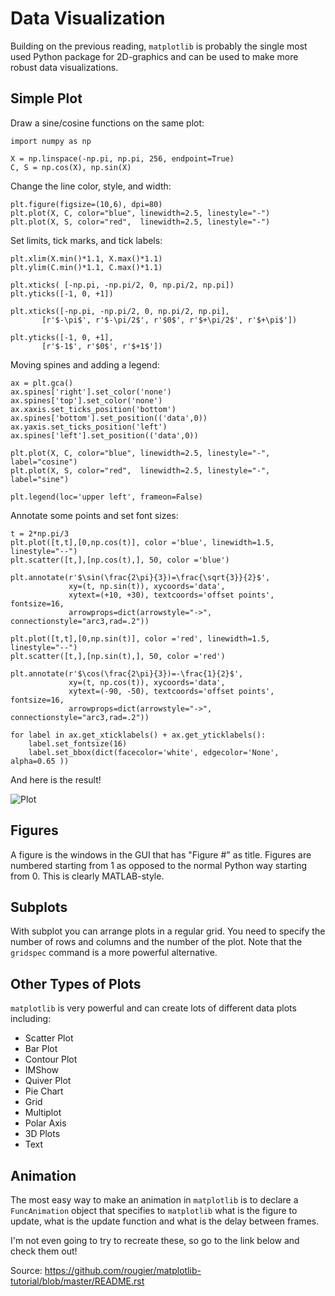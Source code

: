 # Data Visualization

Building on the previous reading, `matplotlib` is probably the single most used Python package for 2D-graphics and can be used to make more robust data visualizations.

## Simple Plot

Draw a sine/cosine functions on the same plot:

```
import numpy as np

X = np.linspace(-np.pi, np.pi, 256, endpoint=True)
C, S = np.cos(X), np.sin(X)
```

Change the line color, style, and width:

```
plt.figure(figsize=(10,6), dpi=80)
plt.plot(X, C, color="blue", linewidth=2.5, linestyle="-")
plt.plot(X, S, color="red",  linewidth=2.5, linestyle="-")
```

Set limits, tick marks, and tick labels:

```
plt.xlim(X.min()*1.1, X.max()*1.1)
plt.ylim(C.min()*1.1, C.max()*1.1)

plt.xticks( [-np.pi, -np.pi/2, 0, np.pi/2, np.pi])
plt.yticks([-1, 0, +1])

plt.xticks([-np.pi, -np.pi/2, 0, np.pi/2, np.pi],
       [r'$-\pi$', r'$-\pi/2$', r'$0$', r'$+\pi/2$', r'$+\pi$'])

plt.yticks([-1, 0, +1],
       [r'$-1$', r'$0$', r'$+1$'])
```

Moving spines and adding a legend:

```
ax = plt.gca()
ax.spines['right'].set_color('none')
ax.spines['top'].set_color('none')
ax.xaxis.set_ticks_position('bottom')
ax.spines['bottom'].set_position(('data',0))
ax.yaxis.set_ticks_position('left')
ax.spines['left'].set_position(('data',0))

plt.plot(X, C, color="blue", linewidth=2.5, linestyle="-", label="cosine")
plt.plot(X, S, color="red",  linewidth=2.5, linestyle="-", label="sine")

plt.legend(loc='upper left', frameon=False)
```

Annotate some points and set font sizes:

```
t = 2*np.pi/3
plt.plot([t,t],[0,np.cos(t)], color ='blue', linewidth=1.5, linestyle="--")
plt.scatter([t,],[np.cos(t),], 50, color ='blue')

plt.annotate(r'$\sin(\frac{2\pi}{3})=\frac{\sqrt{3}}{2}$',
             xy=(t, np.sin(t)), xycoords='data',
             xytext=(+10, +30), textcoords='offset points', fontsize=16,
             arrowprops=dict(arrowstyle="->", connectionstyle="arc3,rad=.2"))

plt.plot([t,t],[0,np.sin(t)], color ='red', linewidth=1.5, linestyle="--")
plt.scatter([t,],[np.sin(t),], 50, color ='red')

plt.annotate(r'$\cos(\frac{2\pi}{3})=-\frac{1}{2}$',
             xy=(t, np.cos(t)), xycoords='data',
             xytext=(-90, -50), textcoords='offset points', fontsize=16,
             arrowprops=dict(arrowstyle="->", connectionstyle="arc3,rad=.2"))

for label in ax.get_xticklabels() + ax.get_yticklabels():
    label.set_fontsize(16)
    label.set_bbox(dict(facecolor='white', edgecolor='None', alpha=0.65 ))
```

And here is the result!

![Plot](https://github.com/rougier/matplotlib-tutorial/raw/master/figures/exercice_10.png)

## Figures

A figure is the windows in the GUI that has "Figure #" as title. Figures are numbered starting from 1 as opposed to the normal Python way starting from 0. This is clearly MATLAB-style.

## Subplots

With subplot you can arrange plots in a regular grid. You need to specify the number of rows and columns and the number of the plot. Note that the `gridspec` command is a more powerful alternative.

## Other Types of Plots

`matplotlib` is very powerful and can create lots of different data plots including:

* Scatter Plot
* Bar Plot
* Contour Plot
* IMShow
* Quiver Plot
* Pie Chart
* Grid
* Multiplot
* Polar Axis
* 3D Plots
* Text

## Animation

The most easy way to make an animation in `matplotlib` is to declare a `FuncAnimation` object that specifies to `matplotlib` what is the figure to update, what is the update function and what is the delay between frames.

I'm not even going to try to recreate these, so go to the link below and check them out!

Source: <https://github.com/rougier/matplotlib-tutorial/blob/master/README.rst>
